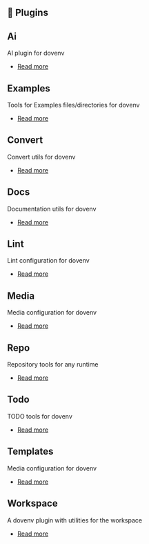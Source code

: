 ## 🔌 Plugins

## Ai

AI plugin for dovenv

- [Read more](/guide/plugin/ai)

## Examples

Tools for Examples files/directories for dovenv

- [Read more](/guide/plugin/examples)

## Convert

Convert utils for dovenv

- [Read more](/guide/plugin/convert)

## Docs

Documentation utils for dovenv

- [Read more](/guide/plugin/docs)

## Lint

Lint configuration for dovenv

- [Read more](/guide/plugin/lint)

## Media

Media configuration for dovenv

- [Read more](/guide/plugin/media)

## Repo

Repository tools for any runtime

- [Read more](/guide/plugin/repo)

## Todo

TODO tools for dovenv

- [Read more](/guide/plugin/todo)

## Templates

Media configuration for dovenv

- [Read more](/guide/plugin/templates)

## Workspace

A dovenv plugin with utilities for the workspace

- [Read more](/guide/plugin/workspace)

